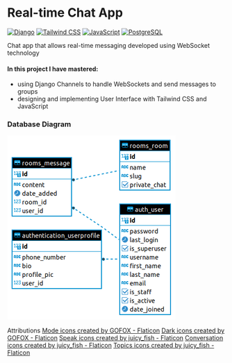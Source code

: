 # Real-time Chat App

[![Django][Django]][Django-url] [![Tailwind CSS][Tailwind]][Tailwind-url] [![JavaScript][JavaScript]][JavaScript-url] [![PostgreSQL][PostgreSQL]][PostgreSQL-url]

Chat app that allows real-time messaging developed using WebSocket
technology

#### In this project I have mastered:
* using Django Channels to handle WebSockets and send messages to
groups
* designing and implementing User Interface with Tailwind CSS and
JavaScript

### Database Diagram
![er](https://raw.githubusercontent.com/uliana-dzyoba/real-time-chat-app/main/visuals/er.png)



[Django]: https://img.shields.io/badge/Django-092E20?style=for-the-badge&logo=django&logoColor=green
[Django-url]: https://www.djangoproject.com/
[Tailwind]: https://img.shields.io/badge/Tailwind_CSS-38B2AC?style=for-the-badge&logo=tailwind-css&logoColor=white
[Tailwind-url]: https://tailwindcss.com/
[JavaScript]: https://img.shields.io/badge/JavaScript-323330?style=for-the-badge&logo=javascript&logoColor=F7DF1E
[JavaScript-url]: https://www.javascript.com/
[PostgreSQL]: https://img.shields.io/badge/PostgreSQL-316192?style=for-the-badge&logo=postgresql&logoColor=white
[PostgreSQL-url]: https://www.postgresql.org/


Attributions
<a href="https://www.flaticon.com/free-icons/mode" title="mode icons">Mode icons created by GOFOX - Flaticon</a>
<a href="https://www.flaticon.com/free-icons/dark" title="dark icons">Dark icons created by GOFOX - Flaticon</a>
<a href="https://www.flaticon.com/free-icons/speak" title="speak icons">Speak icons created by juicy_fish - Flaticon</a>
<a href="https://www.flaticon.com/free-icons/conversation" title="conversation icons">Conversation icons created by juicy_fish - Flaticon</a>
<a href="https://www.flaticon.com/free-icons/topics" title="topics icons">Topics icons created by juicy_fish - Flaticon</a>
